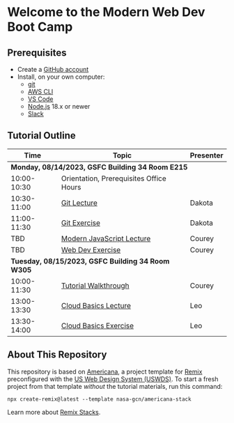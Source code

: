 # Welcome to the Modern Web Dev Boot Camp

## Prerequisites

- Create a [GitHub account](https://github.com)
- Install, on your own computer:
  - [git](https://git-scm.com/book/en/v2/Getting-Started-Installing-Git)
  - [AWS CLI](https://aws.amazon.com/cli/)
  - [VS Code](https://code.visualstudio.com/download)
  - [Node.js](https://nodejs.org/en/download) 18.x or newer
  - [Slack](https://slack.com/downloads/)

## Tutorial Outline

<table>
  <thead>
    <tr>
      <th>Time</th>
      <th>Topic</th>
      <th>Presenter</th>
    </tr>
  </thead>
  <tbody>
    <tr><td colspan="3"><b>Monday, 08/14/2023, GSFC Building 34 Room E215</b></td></tr>
    <tr><td>10:00-10:30</td><td>Orientation, Prerequisites Office Hours</td><td></td></tr>
    <tr><td>10:30-11:00</td><td><a href="syllabus/git-lecture.md">Git Lecture</a></td><td>Dakota</td>
    <tr><td>11:00-11:30</td><td><a href="syllabus/git-exercise.md">Git Exercise</a></td><td>Dakota</td>
    <tr><td>TBD</td><td><a href="syllabus/modern-javascript.md">Modern JavaScript Lecture</a></td><td>Courey</td>
    <tr><td>TBD</td><td><a href="syllabus/web-dev-exercise.md">Web Dev Exercise</a></td><td>Courey</td>
    <tr><td colspan="2"><b>Tuesday, 08/15/2023, GSFC Building 34 Room W305</b></td><td></td></tr>
    <tr><td>10:00-11:30</td><td><a href="syllabus/tutorial-walkthrough.md">Tutorial Walkthrough</a></td><td>Courey</td>
    <tr><td>13:00-13:30</td><td><a href="syllabus/cloud-basics/lecture.md">Cloud Basics Lecture</a></td><td>Leo</td>
    <tr><td>13:30-14:00</td><td><a href="syllabus/cloud-basics/exercise.md">Cloud Basics Exercise</a></td><td>Leo</td>
  </tbody>
</table>

## About This Repository

This repository is based on [Americana](https://github.com/nasa-gcn/americana-stack), a project template for [Remix](https://remix.run) preconfigured with the [US Web Design System (USWDS)](https://designsystem.digital.gov). To start a fresh project from that template _without_ the tutorial materials, run this command:

    npx create-remix@latest --template nasa-gcn/americana-stack

Learn more about [Remix Stacks](https://remix.run/stacks).
